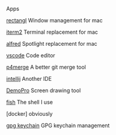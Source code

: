 Apps

[rectangl](https://rectangleapp.com/)
Window management for mac

[iterm2](https://iterm2.com/)
Terminal replacement for mac

[alfred](https://www.alfredapp.com/)
Spotlight replacement for mac

[vscode](https://code.visualstudio.com/)
Code editor

[p4merge](https://www.perforce.com/products/helix-core-apps/merge-diff-tool-p4merge)
A better git merge tool

[intellij](https://www.jetbrains.com/idea/)
Another IDE

[DemoPro](https://www.demoproapp.com/)
Screen drawing tool

[fish](https://fishshell.com/)
The shell I use

[docker]
obviously

[gpg keychain](https://gpgtools.org/)
GPG keychain management